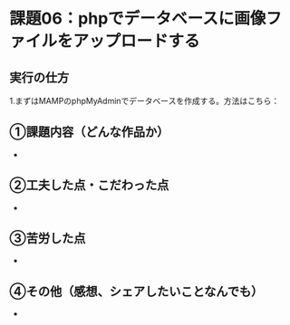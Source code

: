 # 課題06：phpでデータベースに画像ファイルをアップロードする
## 実行の仕方
1.まずはMAMPのphpMyAdminでデータベースを作成する。方法はこちら：

## ①課題内容（どんな作品か）
-  
## ②工夫した点・こだわった点
- 
## ③苦労した点
- 
## ④その他（感想、シェアしたいことなんでも）
- 
